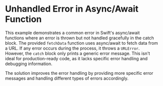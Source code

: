# Unhandled Error in Async/Await Function

This example demonstrates a common error in Swift's async/await functions where an error is thrown but not handled gracefully in the catch block.  The provided `fetchData` function uses async/await to fetch data from a URL. If any error occurs during the process, it throws a `URLError`. However, the `catch` block only prints a generic error message. This isn't ideal for production-ready code, as it lacks specific error handling and debugging information.

The solution improves the error handling by providing more specific error messages and handling different types of errors accordingly.